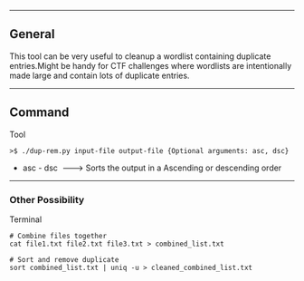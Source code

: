 --- ---

<h2>General</h2>

This tool can be very useful to cleanup a wordlist containing duplicate entries.Might be handy for CTF challenges where wordlists are intentionally made large and contain lots of duplicate entries.

---

<h2>Command</h2>

Tool
```Terminal
>$ ./dup-rem.py input-file output-file {Optional arguments: asc, dsc}
```

- asc - dsc                            ---> Sorts the output in a Ascending or descending order

---

<h3>Other Possibility</h3>

Terminal
```
# Combine files together
cat file1.txt file2.txt file3.txt > combined_list.txt

# Sort and remove duplicate
sort combined_list.txt | uniq -u > cleaned_combined_list.txt
